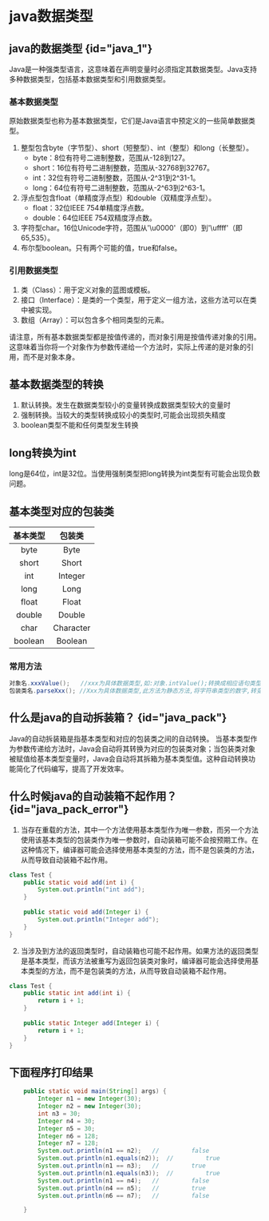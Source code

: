 # java数据类型

## java的数据类型 {id="java_1"}
Java是一种强类型语言，这意味着在声明变量时必须指定其数据类型。Java支持多种数据类型，包括基本数据类型和引用数据类型。

### 基本数据类型
原始数据类型也称为基本数据类型，它们是Java语言中预定义的一些简单数据类型。
1. 整型包含byte（字节型）、short（短整型）、int（整型）和long（长整型）。
   - byte：8位有符号二进制整数，范围从-128到127。
   - short：16位有符号二进制整数，范围从-32768到32767。
   - int：32位有符号二进制整数，范围从-2^31到2^31-1。
   - long：64位有符号二进制整数，范围从-2^63到2^63-1。
2. 浮点型包含float（单精度浮点型）和double（双精度浮点型）。
   + float：32位IEEE 754单精度浮点数。
   + double：64位IEEE 754双精度浮点数。
3. 字符型char。16位Unicode字符，范围从'\u0000'（即0）到'\uffff'（即65,535）。
4. 布尔型boolean。只有两个可能的值，true和false。

### 引用数据类型
1. 类（Class）：用于定义对象的蓝图或模板。
2. 接口（Interface）：是类的一个类型，用于定义一组方法，这些方法可以在类中被实现。
3. 数组（Array）：可以包含多个相同类型的元素。

请注意，所有基本数据类型都是按值传递的，而对象引用是按值传递对象的引用。这意味着当你将一个对象作为参数传递给一个方法时，实际上传递的是对象的引用，而不是对象本身。

## 基本数据类型的转换
1. 默认转换。发生在数据类型较小的变量转换成数据类型较大的变量时
2. 强制转换。当较大的类型转换成较小的类型时,可能会出现损失精度
3. boolean类型不能和任何类型发生转换

## long转换为int
long是64位，int是32位。当使用强制类型把long转换为int类型有可能会出现负数问题。

## 基本类型对应的包装类


|  基本类型   |    包装类    |  
|:-------:|:---------:|  
|  byte   |   Byte    |  
|  short  |   Short   |  
|   int   |  Integer  |  
|  long   |   Long    |  
|  float  |   Float   |  
| double  |  Double   |  
|  char   | Character |  
| boolean |  Boolean  |

### 常用方法
```Java
对象名.xxxValue();   //xxx为具体数据类型,如:对象.intValue();转换成相应语句类型的数据
包装类名.parseXxx(); //Xxx为具体数据类型,此方法为静态方法,将字符串类型的数字,转变成数值型的数字
```


## 什么是java的自动拆装箱？ {id="java_pack"}
Java的自动拆装箱是指基本类型和对应的包装类之间的自动转换。
当基本类型作为参数传递给方法时，Java会自动将其转换为对应的包装类对象；当包装类对象被赋值给基本类型变量时，Java会自动将其拆箱为基本类型值。这种自动转换功能简化了代码编写，提高了开发效率。

## 什么时候java的自动装箱不起作用？ {id="java_pack_error"}
1. 当存在重载的方法，其中一个方法使用基本类型作为唯一参数，而另一个方法使用该基本类型的包装类作为唯一参数时，自动装箱可能不会按预期工作。在这种情况下，编译器可能会选择使用基本类型的方法，而不是包装类的方法，从而导致自动装箱不起作用。
```Java
class Test {  
    public static void add(int i) {  
        System.out.println("int add");  
    }  
      
    public static void add(Integer i) {  
        System.out.println("Integer add");  
    }  
}
```
2. 当涉及到方法的返回类型时，自动装箱也可能不起作用。如果方法的返回类型是基本类型，而该方法被重写为返回包装类对象时，编译器可能会选择使用基本类型的方法，而不是包装类的方法，从而导致自动装箱不起作用。
```Java
class Test {  
    public static int add(int i) {  
        return i + 1;  
    }  
      
    public static Integer add(Integer i) {  
        return i + 1;  
    }  
}
```

## 下面程序打印结果
```Java
    public static void main(String[] args) {
        Integer n1 = new Integer(30);
        Integer n2 = new Integer(30);
        int n3 = 30;
        Integer n4 = 30;
        Integer n5 = 30;
        Integer n6 = 128;
        Integer n7 = 128;
        System.out.println(n1 == n2);   //         false
        System.out.println(n1.equals(n2));  //         true
        System.out.println(n1 == n3);   //         true
        System.out.println(n1.equals(n3));  //         true
        System.out.println(n1 == n4);   //         false
        System.out.println(n4 == n5);   //         true
        System.out.println(n6 == n7);   //         false

    }


```
